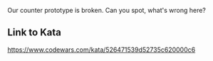 Our counter prototype is broken. Can you spot, what's wrong here?

## Link to Kata
https://www.codewars.com/kata/526471539d52735c620000c6